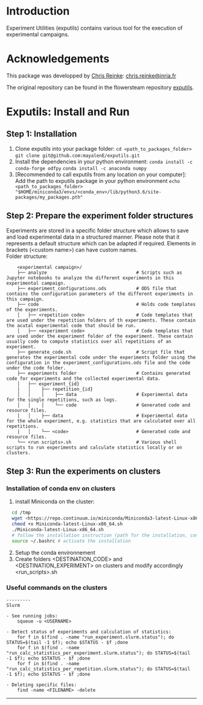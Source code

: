 
# Introduction

Experiment Utilities (exputils) contains various tool for the execution of experimental campaigns. 


# Acknowledgements

This package was developped by [Chris Reinke](http:www.scirei.net): <chris.reinke@inria.fr>


The original repository can be found in the flowersteam repository [exputils](https://github.com/flowersteam/automated_discovery_of_lenia_patterns/tree/master/autodisc/exputils).

# Exputils: Install and Run

## Step 1: Installation
1. Clone exputils into your package folder: 
`cd <path_to_packages_folder>`
`git clone git@github.com:mayalenE/exputils.git`  
2. Install the dependencies in your python environment:
`conda install -c conda-forge odfpy`
`conda install -c anaconda numpy`
4. [Recommended to call exputils from any location on your computer]: Add the path to exputils package in your python environment
`echo <path_to_packages_folder> "$HOME/miniconda3/envs/<conda_env>/lib/python3.6/site-packages/my_packages.pth"`


## Step 2: Prepare the experiment folder structures
Experiments are stored in a specific folder structure which allows to save and load experimental data in a structured manner.
Please note that  it represents a default structure which can be adapted if required.
Elements in brackets (\<custom name>\) can have custom names.   
Folder structure:

        <experimental campaign>/  
        ├── analyze                                 # Scripts such as Jupyter notebooks to analyze the different experiments in this experimental campaign.  
        ├── experiment_configurations.ods           # ODS file that contains the configuration parameters of the different experiments in this campaign.  
        ├── code                                    # Holds code templates of the experiments.  
        │   ├── <repetition code>                   # Code templates that are used under the repetition folders of th experiments. These contain the acutal experimental code that should be run.  
        │   ├── <experiment code>                   # Code templates that are used under the experiment folder of the experiment. These contain usually code to compute statistics over all repetitions of an experiment.  
        ├── generate_code.sh                        # Script file that generates the experimental code under the experiments folder using the configuration in the experiment_configurations.ods file and the code under the code folder.          
        ├── experiments folder                      # Contains generated code for experiments and the collected experimental data.
        │   ├── experiment_{id}
        |   │    ├── repetition_{id}
        │   │    │    ├── data                      # Experimental data for the single repetitions, such as logs.
        │   │    │    └── code                      # Generated code and resource files.
        |   │    ├── data                           # Experimental data for the whole experiment, e.g. statistics that are calculated over all repetitions.   
        |   │    └── <code>                         # Generated code and resource files.  
        └── <run scripts>.sh                        # Various shell scripts to run experiments and calculate statistics locally or on clusters.


## Step 3: Run the experiments on clusters
### Installation of conda env on clusters

1. install Miniconda on the cluster:
```bash
  cd /tmp
  wget <https://repo.continuum.io/miniconda/Miniconda3-latest-Linux-x86_64.sh>
  chmod +x Miniconda-latest-Linux-x86_64.sh
  ./Miniconda-latest-Linux-x86_64.sh 
  # follow the installation instruction (path for the installation, conda init: yes)
  source ~/.bashrc # activate the installation
```
2. Setup the conda environnement
3. Create folders <DESTINATION_CODE> and <DESTINATION_EXPERIMENT> on clusters and modify accordingly <run_scripts>.sh 


### Useful commands on the clusters
```
---------
Slurm

- See running jobs: 
	squeue -u <USERNAME>

- Detect status of experiments and calculation of statistics:
	for f in $(find . -name "run_experiment.slurm.status"); do STATUS=$(tail -1 $f); echo $STATUS - $f ;done
	for f in $(find . -name "run_calc_statistics_per_experiment.slurm.status"); do STATUS=$(tail -1 $f); echo $STATUS - $f ;done
	for f in $(find . -name "run_calc_statistics_per_repetition.slurm.status"); do STATUS=$(tail -1 $f); echo $STATUS - $f ;done

- Deleting specific files:
	find -name <FILENAME> -delete
```

---
